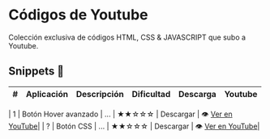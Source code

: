 # Códigos de Youtube

Colección exclusiva de códigos HTML, CSS & JAVASCRIPT que subo a Youtube.


## Snippets 🎉
 
|  #            |  Aplicación     |  Descripción    | Dificultad    | Descarga      | Youtube |    
| ------------- | -------------   |:-------------:  |:-------------:| -----:        |-----:    |

| 1  | Botón Hover avanzado       | ...  |  ★★☆☆☆     | Descargar | 👁️ [Ver en YouTube](https://www.youtube.com/watch?v=drK9VNbwM4g)|
| ?  | Botón CSS                  | ...  |  ★★☆☆☆     | Descargar | 👁️ [Ver en YouTube](youtube.com/watch?v=BMa9pQ7b4_4)|



